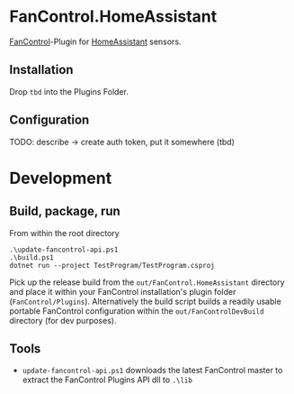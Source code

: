 # FanControl.HomeAssistant
[FanControl](https://github.com/Rem0o/FanControl.Releases)-Plugin for [HomeAssistant](https://www.home-assistant.io/) sensors.

## Installation
Drop `tbd` into the Plugins Folder.
## Configuration
TODO: describe -> create auth token, put it somewhere (tbd)

# Development

## Build, package, run
From within the root directory
```
.\update-fancontrol-api.ps1
.\build.ps1
dotnet run --project TestProgram/TestProgram.csproj
```

Pick up the release build from the `out/FanControl.HomeAssistant` directory and place it within your FanControl installation's plugin folder (`FanControl/Plugins`).
Alternatively the build script builds a readily usable portable FanControl configuration within the `out/FanControlDevBuild` directory (for dev purposes).


## Tools
- `update-fancontrol-api.ps1` downloads the latest FanControl master to extract the FanControl Plugins API dll to `.\lib`
